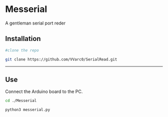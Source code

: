 # Messerial

A gentleman serial port reder

## Installation

``` bash
#clone the repo

git clone https://github.com/VVarc0/SerialRead.git
```

---

## Use

Connect the Arduino board to the PC.

``` bash
cd ./Messerial

python3 messerial.py
``` 

